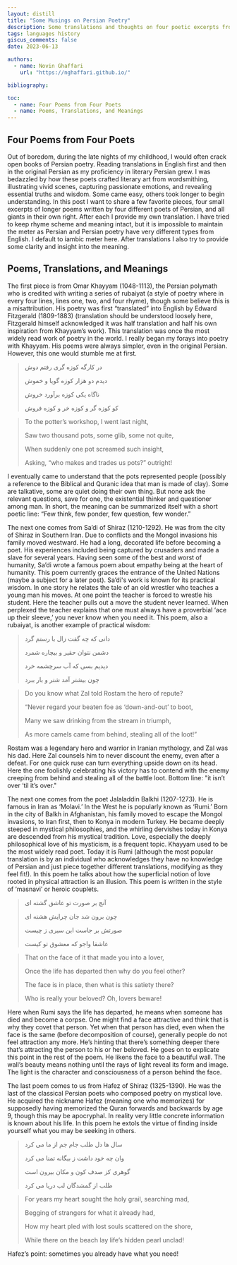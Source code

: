 ```yaml
---
layout: distill
title: "Some Musings on Persian Poetry"
description: Some translations and thoughts on four poetic excerpts from four of the giants of Persian poetry
tags: languages history
giscus_comments: false
date: 2023-06-13

authors:
  - name: Novin Ghaffari
    url: "https://nghaffari.github.io/"

bibliography: 

toc:
  - name: Four Poems from Four Poets
  - name: Poems, Translations, and Meanings
---
```


## Four Poems from Four Poets

Out of boredom, during the late nights of my childhood, I would often crack open books of Persian poetry. Reading translations in English first and then in the original Persian as my proficiency in literary Persian grew. I was bedazzled by how these poets crafted literary art from wordsmithing, illustrating vivid scenes, capturing passionate emotions, and revealing essential truths and wisdom. Some came easy, others took longer to begin understanding. In this post I want to share a few favorite pieces, four small excerpts of longer poems written by four different poets of Persian, and all giants in their own right. After each I provide my own translation. I have tried to keep rhyme scheme and meaning intact, but it is impossible to maintain the meter as Persian and Persian poetry have very different types from English. I default to iambic meter here. After translations I also try to provide some clarity and insight into the meaning.

## Poems, Translations, and Meanings

The first piece is from Omar Khayyam (1048-1113), the Persian polymath who is credited with writing a series of rubaiyat (a style of poetry where in every four lines, lines one, two, and four rhyme), though some believe this is a misattribution. His poetry was first “translated” into English by Edward Fitzgerald (1809-1883) (translation should be understood loosely here, Fitzgerald himself acknowledged it was half translation and half his own inspiration from Khayyam’s work). This translation was once the most widely read work of poetry in the world. I really began my forays into poetry with Khayyam. His poems were always simpler, even in the original Persian. However, this one would stumble me at first.

>در کارگه کوزه گری رفتم دوش
>
>دیدم دو هزار کوزه گویا و خموش
>
>ناگاه یکی کوزه برآورد خروش
>
>کو کوزه گر و کوزه خر و کوزه فروش

>To the potter’s workshop, I went last night,
>
>Saw two thousand pots, some glib, some not quite,
>
>When suddenly one pot screamed such insight,
>
>Asking, “who makes and trades us pots?” outright!

I eventually came to understand that the pots represented people (possibly a reference to the Biblical and Quranic idea that man is made of clay). Some are talkative, some are quiet doing their own thing. But none ask the relevant questions, save for one, the existential thinker and questioner among man. In short, the meaning can be summarized itself with a short poetic line: “Few think, few ponder, few question, few wonder.”

The next one comes from Sa’di of Shiraz (1210-1292). He was from the city of Shiraz in Southern Iran. Due to conflicts and the Mongol invasions his family moved westward. He had a long, decorated life before becoming a poet. His experiences included being captured by crusaders and made a slave for several years. Having seen some of the best and worst of humanity, Sa’di wrote a famous poem about empathy being at the heart of humanity. This poem currently graces the entrance of the United Nations (maybe a subject for a later post). Sa’di's work is known for its practical wisdom. In one story he relates the tale of an old wrestler who teaches a young man his moves. At one point the teacher is forced to wrestle his student. Here the teacher pulls out a move the student never learned. When perplexed the teacher explains that one must always have a proverbial ‘ace up their sleeve,’ you never know when you need it. This poem, also a rubaiyat, is another example of practical wisdom:

>دانی که چه گفت زال با رستم گرد
>
>دشمن نتوان حقیر و بیچاره شمرد
>
>دیدیم بسی که آب سرچشمه خرد
>
>چون بیشتر آمد شتر و بار ببرد

> Do you know what Zal told Rostam the hero of repute?
>
>“Never regard your beaten foe as ‘down-and-out’ to boot,
>
>Many we saw drinking from the stream in triumph,
>
>As more camels came from behind, stealing all of the loot!”

Rostam was a legendary hero and warrior in Iranian mythology, and Zal was his dad. Here Zal counsels him to never discount the enemy, even after a defeat. For one quick ruse can turn everything upside down on its head. Here the one foolishly celebrating his victory has to contend with the enemy creeping from behind and stealing all of the battle loot. Bottom line: "it isn’t over ‘til it’s over."

The next one comes from the poet Jalaladdin Balkhi (1207-1273). He is famous in Iran as ‘Molavi.’ In the West he is popularly known as ‘Rumi.’ Born in the city of Balkh in Afghanistan, his family moved to escape the Mongol invasions, to Iran first, then to Konya in modern Turkey. He became deeply steeped in mystical philosophies, and the whirling dervishes today in Konya are descended from his mystical tradition. Love, especially the deeply philosophical love of his mysticism, is a frequent topic. Khayyam used to be the most widely read poet. Today it is Rumi (although the most popular translation is by an individual who acknowledges they have no knowledge of Persian and just piece together different translations, modifying as they feel fit!). In this poem he talks about how the superficial notion of love rooted in physical attraction is an illusion. This poem is written in the style of ‘masnavi’ or heroic couplets.

>آنچ بر صورت تو عاشق گشته ای
>
>چون برون شد جان چرایش هشته ای
>
>صورتش بر جاست این سیری ز چیست
>
>عاشقا واجو که معشوق تو کیست
>

>That on the face of it that made you into a lover,
>
>Once the life has departed then why do you feel other?
>
>The face is in place, then what is this satiety there?
>
>Who is really your beloved? Oh, lovers beware!
 
Here when Rumi says the life has departed, he means when someone has died and become a corpse. One might find a face attractive and think that is why they covet that person. Yet when that person has died, even when the face is the same (before decomposition of course), generally people do not feel attraction any more. He’s hinting that there’s something deeper there that’s attracting the person to his or her beloved. He goes on to explicate this point in the rest of the poem. He likens the face to a beautiful wall. The wall’s beauty means nothing until the rays of light reveal its form and image. The light is the character and consciousness of a person behind the face.

The last poem comes to us from Hafez of Shiraz (1325-1390). He was the last of the classical Persian poets who composed poetry on mystical love. He acquired the nickname Hafez (meaning one who memorizes) for supposedly having memorized the Quran forwards and backwards by age 9, though this may be apocryphal. In reality very little concrete information is known about his life. In this poem he extols the virtue of finding inside yourself what you may be seeking in others.

>سال ها دل طلب جام جم از ما می کرد
>
>وان چه خود داشت ز بیگانه تمنا می کرد
>
>گوهری کز صدف کون و مکان بیرون است
>
>طلب از گمشدگان لب دریا می کرد

>For years my heart sought the holy grail, searching mad,
>
>Begging of strangers for what it already had,
>
>How my heart pled with lost souls scattered on the shore,
>
>While there on the beach lay life’s hidden pearl unclad!

Hafez’s point: sometimes you already have what you need!
